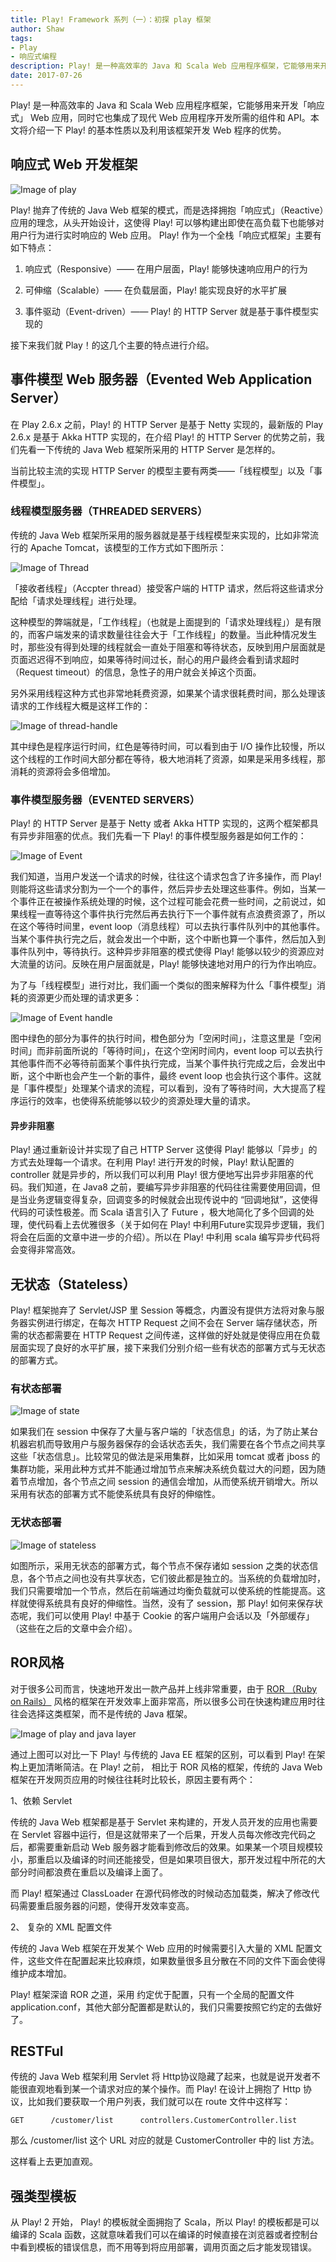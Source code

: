 ```yaml
---
title: Play! Framework 系列（一）：初探 play 框架
author: Shaw
tags:
- Play
- 响应式编程
description: Play! 是一种高效率的 Java 和 Scala Web 应用程序框架，它能够用来开发「响应式」 Web 应用，同时它也集成了现代 Web 应用程序开发所需的组件和 API。
date: 2017-07-26
---
```


Play! 是一种高效率的 Java 和 Scala Web 应用程序框架，它能够用来开发「响应式」 Web 应用，同时它也集成了现代 Web 应用程序开发所需的组件和 API。本文将介绍一下 Play! 的基本性质以及利用该框架开发 Web 程序的优势。

## 响应式 Web 开发框架

![Image of play](/images/2017/07/architecture-of-the-play.png)

Play! 抛弃了传统的 Java Web 框架的模式，而是选择拥抱「响应式」（Reactive）应用的理念，从头开始设计，这使得 Play! 可以够构建出即使在高负载下也能够对用户行为进行实时响应的 Web 应用。 Play! 作为一个全栈「响应式框架」主要有如下特点：

1. 响应式（Responsive）—— 在用户层面，Play! 能够快速响应用户的行为

2. 可伸缩（Scalable）—— 在负载层面，Play! 能实现良好的水平扩展

3. 事件驱动（Event-driven）—— Play! 的 HTTP Server 就是基于事件模型实现的

接下来我们就 Play！的这几个主要的特点进行介绍。

## 事件模型 Web 服务器（Evented Web Application Server）

在 Play 2.6.x 之前，Play! 的 HTTP Server 是基于 Netty 实现的，最新版的 Play 2.6.x 是基于 Akka HTTP 实现的，在介绍 Play! 的 HTTP Server 的优势之前，我们先看一下传统的 Java Web 框架所采用的 HTTP Server 是怎样的。

当前比较主流的实现 HTTP Server 的模型主要有两类——「线程模型」以及「事件模型」。

### 线程模型服务器（THREADED SERVERS）

传统的 Java Web 框架所采用的服务器就是基于线程模型来实现的，比如非常流行的 Apache Tomcat，该模型的工作方式如下图所示：

![Image of Thread](/images/2017/07/thread.png)

「接收者线程」（Accpter thread）接受客户端的 HTTP 请求，然后将这些请求分配给「请求处理线程」进行处理。

这种模型的弊端就是，「工作线程」（也就是上面提到的「请求处理线程」）是有限的，而客户端发来的请求数量往往会大于「工作线程」的数量。当此种情况发生时，那些没有得到处理的线程就会一直处于阻塞和等待状态，反映到用户层面就是页面迟迟得不到响应，如果等待时间过长，耐心的用户最终会看到请求超时（Request timeout）的信息，急性子的用户就会关掉这个页面。

另外采用线程这种方式也非常地耗费资源，如果某个请求很耗费时间，那么处理该请求的工作线程大概是这样工作的：

![Image of thread-handle](/images/2017/07/thread-handle.png)

其中绿色是程序运行时间，红色是等待时间，可以看到由于 I/O 操作比较慢，所以这个线程的工作时间大部分都在等待，极大地消耗了资源，如果是采用多线程，那消耗的资源将会多倍增加。

### 事件模型服务器（EVENTED SERVERS）

Play! 的 HTTP Server 是基于 Netty 或者 Akka HTTP 实现的，这两个框架都具有异步非阻塞的优点。我们先看一下 Play! 的事件模型服务器是如何工作的：

![Image of Event](/images/2017/07/event.png)

我们知道，当用户发送一个请求的时候，往往这个请求包含了许多操作，而 Play! 则能将这些请求分割为一个一个的事件，然后异步去处理这些事件。例如，当某一个事件正在被操作系统处理的时候，这个过程可能会花费一些时间，之前说过，如果线程一直等待这个事件执行完然后再去执行下一个事件就有点浪费资源了，所以在这个等待时间里，event loop（消息线程）可以去执行事件队列中的其他事件。当某个事件执行完之后，就会发出一个中断，这个中断也算一个事件，然后加入到事件队列中，等待执行。这种异步非阻塞的模式使得 Play! 能够以较少的资源应对大流量的访问。反映在用户层面就是，Play! 能够快速地对用户的行为作出响应。

为了与「线程模型」进行对比，我们画一个类似的图来解释为什么「事件模型」消耗的资源更少而处理的请求更多：

![Image of Event handle](/images/2017/07/event-handle.png)

图中绿色的部分为事件的执行时间，橙色部分为「空闲时间」，注意这里是「空闲时间」而非前面所说的「等待时间」，在这个空闲时间内，event loop 可以去执行其他事件而不必等待前面某个事件执行完成，当某个事件执行完成之后，会发出中断，这个中断也会产生一个新的事件，最终 event loop 也会执行这个事件。这就是「事件模型」处理某个请求的流程，可以看到，没有了等待时间，大大提高了程序运行的效率，也使得系统能够以较少的资源处理大量的请求。

#### 异步非阻塞

Play! 通过重新设计并实现了自己 HTTP Server 这使得 Play! 能够以「异步」的方式去处理每一个请求。在利用 Play! 进行开发的时候，Play! 默认配置的 controller 就是异步的，所以我们可以利用 Play! 很方便地写出异步非阻塞的代码。我们知道，在 Java8 之前，要编写异步非阻塞的代码往往需要使用回调，但是当业务逻辑变得复杂，回调变多的时候就会出现传说中的 “回调地狱”，这使得代码的可读性极差。而 Scala 语言引入了 Future ，极大地简化了多个回调的处理，使代码看上去优雅很多（关于如何在 Play! 中利用Future实现异步逻辑，我们将会在后面的文章中进一步的介绍）。所以在 Play! 中利用 scala 编写异步代码将会变得非常高效。


## 无状态（Stateless）

Play! 框架抛弃了 Servlet/JSP 里 Session 等概念，内置没有提供方法将对象与服务器实例进行绑定，在每次 HTTP Request 之间不会在 Server 端存储状态，所需的状态都需要在 HTTP Request 之间传递，这样做的好处就是使得应用在负载层面实现了良好的水平扩展，接下来我们分别介绍一些有状态的部署方式与无状态的部署方式。

### 有状态部署

![Image of state](/images/2017/07/state.png)

如果我们在 session 中保存了大量与客户端的「状态信息」的话，为了防止某台机器宕机而导致用户与服务器保存的会话状态丢失，我们需要在各个节点之间共享这些「状态信息」。比较常见的做法是采用集群，比如采用 tomcat 或者 jboss 的集群功能，采用此种方式并不能通过增加节点来解决系统负载过大的问题，因为随着节点增加，各个节点之间 session 的通信会增加，从而使系统开销增大。所以采用有状态的部署方式不能使系统具有良好的伸缩性。

### 无状态部署

![Image of stateless](/images/2017/07/stateless.png)

如图所示，采用无状态的部署方式，每个节点不保存诸如 session 之类的状态信息，各个节点之间也没有共享状态，它们彼此都是独立的。当系统的负载增加时，我们只需要增加一个节点，然后在前端通过均衡负载就可以使系统的性能提高。这样就使得系统具有良好的伸缩性。当然，没有了 session，那 Play! 如何来保存状态呢，我们可以使用 Play! 中基于 Cookie 的客户端用户会话以及「外部缓存」（这些在之后的文章中会介绍）。


## ROR风格

对于很多公司而言，快速地开发出一款产品并上线非常重要，由于 [ROR （Ruby on Rails）](https://en.wikipedia.org/wiki/Ruby_on_Rails) 风格的框架在开发效率上面非常高，所以很多公司在快速构建应用时往往会选择这类框架，而不是传统的 Java 框架。

![Image of play and java layer](/images/2017/07/play-java-layer.png)

通过上图可以对比一下 Play! 与传统的 Java EE 框架的区别，可以看到 Play! 在架构上更加清晰简洁。在 Play! 之前， 相比于 ROR 风格的框架，传统的 Java Web 框架在开发网页应用的时候往往耗时比较长，原因主要有两个：

1、依赖 Servlet

传统的 Java Web 框架都是基于 Servlet 来构建的，开发人员开发的应用也需要在 Servlet 容器中运行，但是这就带来了一个后果，开发人员每次修改完代码之后，都需要重新启动 Web 服务器才能看到修改后的效果。如果某一个项目规模较小，那重启以及编译的时间还能接受，但是如果项目很大，那开发过程中所花的大部分时间都浪费在重启以及编译上面了。

而 Play! 框架通过 ClassLoader 在源代码修改的时候动态加载类，解决了修改代码需要重启服务器的问题，使得开发效率变高。

2、 复杂的 XML 配置文件

传统的 Java Web 框架在开发某个 Web 应用的时候需要引入大量的 XML 配置文件，这些文件在配置起来比较麻烦，如果数量很多且分散在不同的文件下面会使得维护成本增加。

Play! 框架深谙 ROR 之道，采用 约定优于配置，只有一个全局的配置文件 application.conf，其他大部分配置都是默认的，我们只需要按照它约定的去做好了。


## RESTFul

传统的 Java Web 框架利用 Servlet 将 Http协议隐藏了起来，也就是说开发者不能很直观地看到某一个请求对应的某个操作。而 Play! 在设计上拥抱了 Http 协议，比如我们要获取一个用户列表，我们就可以在 route 文件中这样写：

```
GET      /customer/list      controllers.CustomerController.list
```

那么 /customer/list 这个 URL 对应的就是 CustomerController 中的 list 方法。

这样看上去更加直观。

## 强类型模板

从 Play! 2 开始， Play! 的模板就全面拥抱了 Scala，所以 Play! 的模板都是可以编译的 Scala 函数，这就意味着我们可以在编译的时候直接在浏览器或者控制台中看到模板的错误信息，而不用等到将应用部署，调用页面之后才能发现错误。
